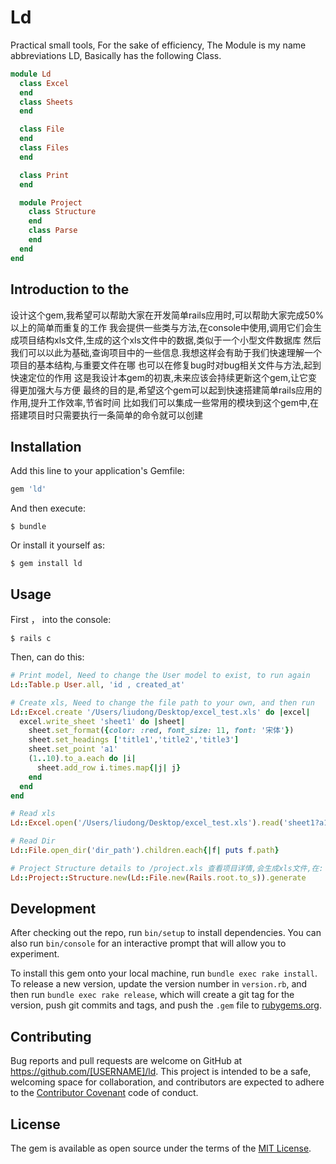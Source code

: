 # Ld

Practical small tools,
For the sake of efficiency,
The Module is my name abbreviations LD,
Basically has the following Class.


```ruby
module Ld
  class Excel
  end
  class Sheets
  end

  class File
  end
  class Files
  end

  class Print
  end

  module Project
    class Structure
    end
    class Parse
    end
  end
end
```
## Introduction to the

设计这个gem,我希望可以帮助大家在开发简单rails应用时,可以帮助大家完成50%以上的简单而重复的工作
我会提供一些类与方法,在console中使用,调用它们会生成项目结构xls文件,生成的这个xls文件中的数据,类似于一个小型文件数据库
然后我们可以以此为基础,查询项目中的一些信息.我想这样会有助于我们快速理解一个项目的基本结构,与重要文件在哪
也可以在修复bug时对bug相关文件与方法,起到快速定位的作用
这是我设计本gem的初衷,未来应该会持续更新这个gem,让它变得更加强大与方便
最终的目的是,希望这个gem可以起到快速搭建简单rails应用的作用,提升工作效率,节省时间
比如我们可以集成一些常用的模块到这个gem中,在搭建项目时只需要执行一条简单的命令就可以创建

## Installation

Add this line to your application's Gemfile:

```ruby
gem 'ld'
```

And then execute:

    $ bundle

Or install it yourself as:

    $ gem install ld

## Usage

First ， into the console:

    $ rails c

Then, can do this:

```ruby
# Print model, Need to change the User model to exist, to run again
Ld::Table.p User.all, 'id , created_at'

# Create xls, Need to change the file path to your own, and then run
Ld::Excel.create '/Users/liudong/Desktop/excel_test.xls' do |excel|
  excel.write_sheet 'sheet1' do |sheet|
    sheet.set_format({color: :red, font_size: 11, font: '宋体'})
    sheet.set_headings ['title1','title2','title3']
    sheet.set_point 'a1'
    (1..10).to_a.each do |i|
      sheet.add_row i.times.map{|j| j}
    end
  end
end

# Read xls
Ld::Excel.open('/Users/liudong/Desktop/excel_test.xls').read('sheet1?a1:e10')

# Read Dir
Ld::File.open_dir('dir_path').children.each{|f| puts f.path}

# Project Structure details to /project.xls 查看项目详情,会生成xls文件,在: /project.xls
Ld::Project::Structure.new(Ld::File.new(Rails.root.to_s)).generate

```

## Development

After checking out the repo, run `bin/setup` to install dependencies. You can also run `bin/console` for an interactive prompt that will allow you to experiment.

To install this gem onto your local machine, run `bundle exec rake install`. To release a new version, update the version number in `version.rb`, and then run `bundle exec rake release`, which will create a git tag for the version, push git commits and tags, and push the `.gem` file to [rubygems.org](https://rubygems.org).

## Contributing

Bug reports and pull requests are welcome on GitHub at https://github.com/[USERNAME]/ld. This project is intended to be a safe, welcoming space for collaboration, and contributors are expected to adhere to the [Contributor Covenant](http://contributor-covenant.org) code of conduct.


## License

The gem is available as open source under the terms of the [MIT License](http://opensource.org/licenses/MIT).

##